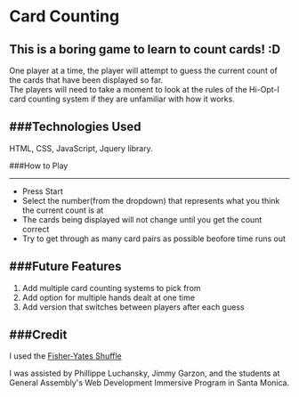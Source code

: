 # Card Counting
## This is a boring game to learn to count cards! :D

One player at a time, the player will attempt to guess the current count of the cards that have been displayed so far.  
The players will need to take a moment to look at the rules of the Hi-Opt-I card counting system if they are unfamiliar with how it works.

###Technologies Used
---
HTML, CSS, JavaScript, Jquery library. 


###How to Play
___
* Press Start
* Select the number(from the dropdown) that represents what you think the current count is at
* The cards being displayed will not change until you get the count correct
* Try to get through as many card pairs as possible beofore time runs out

###Future Features
---
1.  Add multiple card counting systems to pick from
2.  Add option for multiple hands dealt at one time
3.  Add version that switches between players after each guess

###Credit
---
I used the [Fisher-Yates Shuffle](https://en.wikipedia.org/wiki/Fisher%E2%80%93Yates_shuffle)

I was assisted by Phillippe Luchansky, Jimmy Garzon, and the students at General Assembly's Web Development Immersive Program in Santa Monica.